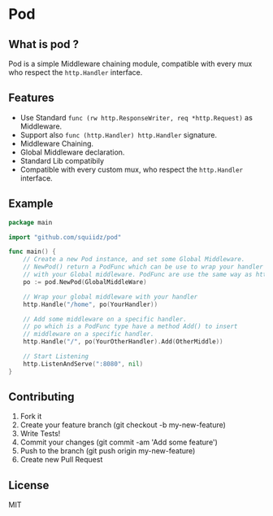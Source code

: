 Pod
=======

## What is pod ?

Pod is a simple Middleware chaining module, compatible with
every mux who respect the ` http.Handler ` interface.

## Features

- Use Standard ` func (rw http.ResponseWriter, req *http.Request) ` as Middleware.
- Support also ` func (http.Handler) http.Handler ` signature.
- Middleware Chaining.
- Global Middleware declaration.
- Standard Lib compatibily
- Compatible with every custom mux,
who respect the ` http.Handler ` interface.

## Example
```go
package main

import "github.com/squiidz/pod"

func main() {
	// Create a new Pod instance, and set some Global Middleware.
	// NewPod() return a PodFunc which can be use to wrap your handler
	// with your Global middleware. PodFunc are use the same way as http.HandlerFunc.
	po := pod.NewPod(GlobalMiddleWare)

	// Wrap your global middleware with your handler
	http.Handle("/home", po(YourHandler))

	// Add some middleware on a specific handler.
	// po which is a PodFunc type have a method Add() to insert
	// middleware on a specific handler.
	http.Handle("/", po(YourOtherHandler).Add(OtherMiddle)) 

	// Start Listening
	http.ListenAndServe(":8080", nil)
}
```

## Contributing

1. Fork it
2. Create your feature branch (git checkout -b my-new-feature)
3. Write Tests!
4. Commit your changes (git commit -am 'Add some feature')
5. Push to the branch (git push origin my-new-feature)
6. Create new Pull Request

## License
MIT
